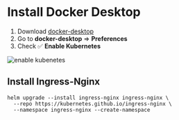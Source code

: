# Install Docker Desktop

1. Download [docker-desktop](https://www.docker.com/products/docker-desktop/)
2. Go to **docker-desktop** => **Preferences**
3. Check ✅ **Enable Kubernetes**

![enable kubenetes](/assets/images/docker-desktop.png)

## Install Ingress-Nginx

```shell
helm upgrade --install ingress-nginx ingress-nginx \
  --repo https://kubernetes.github.io/ingress-nginx \
  --namespace ingress-nginx --create-namespace
```
